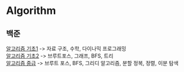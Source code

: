 # Algorithm

## 백준
[알고리즘 기초1](https://code.plus/course/41) -> 자료 구조, 수학, 다이나믹 프로그래밍<br>
[알고리즘 기초2](https://code.plus/course/42) -> 브루트포스, 그래프, BFS, 트리<br>
[알고리즘 중급](https://code.plus/course/43) -> 브루트 포스, BFS, 그리디 알고리즘, 분할 정복, 정렬, 이분 탐색<br> 
